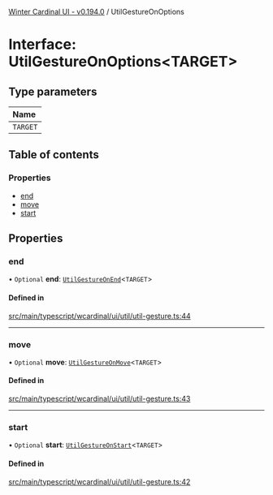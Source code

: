 [Winter Cardinal UI - v0.194.0](../index.md) / UtilGestureOnOptions

# Interface: UtilGestureOnOptions<TARGET\>

## Type parameters

| Name |
| :------ |
| `TARGET` |

## Table of contents

### Properties

- [end](UtilGestureOnOptions.md#end)
- [move](UtilGestureOnOptions.md#move)
- [start](UtilGestureOnOptions.md#start)

## Properties

### end

• `Optional` **end**: [`UtilGestureOnEnd`](../index.md#utilgestureonend)<`TARGET`\>

#### Defined in

[src/main/typescript/wcardinal/ui/util/util-gesture.ts:44](https://github.com/winter-cardinal/winter-cardinal-ui/blob/v0.194.0/src/main/typescript/wcardinal/ui/util/util-gesture.ts#L44)

___

### move

• `Optional` **move**: [`UtilGestureOnMove`](../index.md#utilgestureonmove)<`TARGET`\>

#### Defined in

[src/main/typescript/wcardinal/ui/util/util-gesture.ts:43](https://github.com/winter-cardinal/winter-cardinal-ui/blob/v0.194.0/src/main/typescript/wcardinal/ui/util/util-gesture.ts#L43)

___

### start

• `Optional` **start**: [`UtilGestureOnStart`](../index.md#utilgestureonstart)<`TARGET`\>

#### Defined in

[src/main/typescript/wcardinal/ui/util/util-gesture.ts:42](https://github.com/winter-cardinal/winter-cardinal-ui/blob/v0.194.0/src/main/typescript/wcardinal/ui/util/util-gesture.ts#L42)

